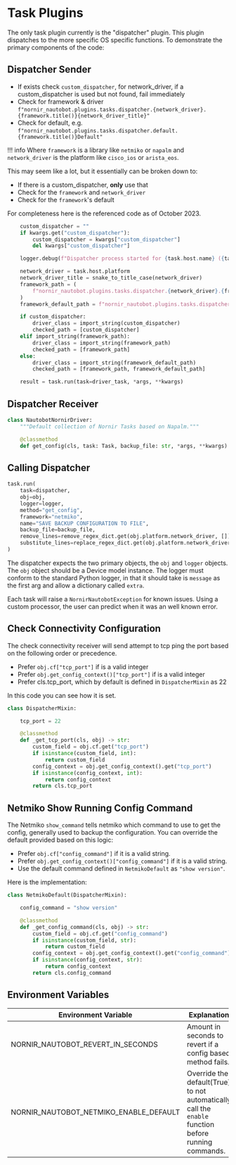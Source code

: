 # Task Plugins

The only task plugin currently is the "dispatcher" plugin. This plugin dispatches to the more specific OS specific functions. To demonstrate the primary components of the code:

## Dispatcher Sender

- If exists check `custom_dispatcher`, for network_driver, if a custom_dispatcher is used but not found, fail immediately
- Check for framework & driver `f"nornir_nautobot.plugins.tasks.dispatcher.{network_driver}.{framework.title()}{network_driver_title}"`
- Check for default, e.g. `f"nornir_nautobot.plugins.tasks.dispatcher.default.{framework.title()}Default"`

!!! info
    Where `framework` is a library like `netmiko` or `napalm` and `network_driver` is the platform like `cisco_ios` or `arista_eos`.

This may seem like a lot, but it essentially can be broken down to:

- If there is a custom_dispatcher, **only** use that
- Check for the `framework` and `network_driver`
- Check for the `framework`'s default

For completeness here is the referenced code as of October 2023.

```python
    custom_dispatcher = ""
    if kwargs.get("custom_dispatcher"):
        custom_dispatcher = kwargs["custom_dispatcher"]
        del kwargs["custom_dispatcher"]

    logger.debug(f"Dispatcher process started for {task.host.name} ({task.host.platform})")

    network_driver = task.host.platform
    network_driver_title = snake_to_title_case(network_driver)
    framework_path = (
        f"nornir_nautobot.plugins.tasks.dispatcher.{network_driver}.{framework.title()}{network_driver_title}"
    )
    framework_default_path = f"nornir_nautobot.plugins.tasks.dispatcher.default.{framework.title()}Default"

    if custom_dispatcher:
        driver_class = import_string(custom_dispatcher)
        checked_path = [custom_dispatcher]
    elif import_string(framework_path):
        driver_class = import_string(framework_path)
        checked_path = [framework_path]
    else:
        driver_class = import_string(framework_default_path)
        checked_path = [framework_path, framework_default_path]

    result = task.run(task=driver_task, *args, **kwargs)
```

## Dispatcher Receiver

```python
class NautobotNornirDriver:
    """Default collection of Nornir Tasks based on Napalm."""

    @classmethod
    def get_config(cls, task: Task, backup_file: str, *args, **kwargs) -> Result:
```

## Calling Dispatcher

```python
task.run(
    task=dispatcher,
    obj=obj,
    logger=logger,
    method="get_config",
    framework="netmiko",
    name="SAVE BACKUP CONFIGURATION TO FILE",
    backup_file=backup_file,
    remove_lines=remove_regex_dict.get(obj.platform.network_driver, []),
    substitute_lines=replace_regex_dict.get(obj.platform.network_driver, []),
)
```

The dispatcher expects the two primary objects, the `obj` and `logger` objects. The `obj` object should be a Device model instance. The logger must conform to the standard Python logger, in that it should take is `message` as the first arg and allow a dictionary called `extra`.

Each task will raise a `NornirNautobotException` for known issues. Using a custom processor, the user can predict when it was an well known error.


## Check Connectivity Configuration

The check connectivity receiver will send attempt to tcp ping the port based on the following order or precedence.

- Prefer `obj.cf["tcp_port"]` if is a valid integer
- Prefer `obj.get_config_context()["tcp_port"]` if is a valid integer
- Prefer cls.tcp_port, which by default is defined in `DispatcherMixin` as 22

In this code you can see how it is set.

```python
class DispatcherMixin:

    tcp_port = 22

    @classmethod
    def _get_tcp_port(cls, obj) -> str:
        custom_field = obj.cf.get("tcp_port")
        if isinstance(custom_field, int):
            return custom_field
        config_context = obj.get_config_context().get("tcp_port")
        if isinstance(config_context, int):
            return config_context
        return cls.tcp_port
```

## Netmiko Show Running Config Command

The Netmiko `show_command` tells netmiko which command to use to get the config, generally used to backup the configuration. You can override the default provided based on this logic:

- Prefer `obj.cf["config_command"]` if it is a valid string.
- Prefer `obj.get_config_context()["config_command"]` if it is a valid string.
- Use the default command defined in `NetmikoDefault` as `"show version"`.

Here is the implementation:

```python
class NetmikoDefault(DispatcherMixin):

    config_command = "show version"

    @classmethod
    def _get_config_command(cls, obj) -> str:
        custom_field = obj.cf.get("config_command")
        if isinstance(custom_field, str):
            return custom_field
        config_context = obj.get_config_context().get("config_command")
        if isinstance(config_context, str):
            return config_context
        return cls.config_command
```

## Environment Variables

| Environment Variable | Explanation |
| ----- | ----------- |
| NORNIR_NAUTOBOT_REVERT_IN_SECONDS  | Amount in seconds to revert if a config based method fails. |
| NORNIR_NAUTOBOT_NETMIKO_ENABLE_DEFAULT | Override the default(True) to not automatically call the `enable` function before running commands. |
